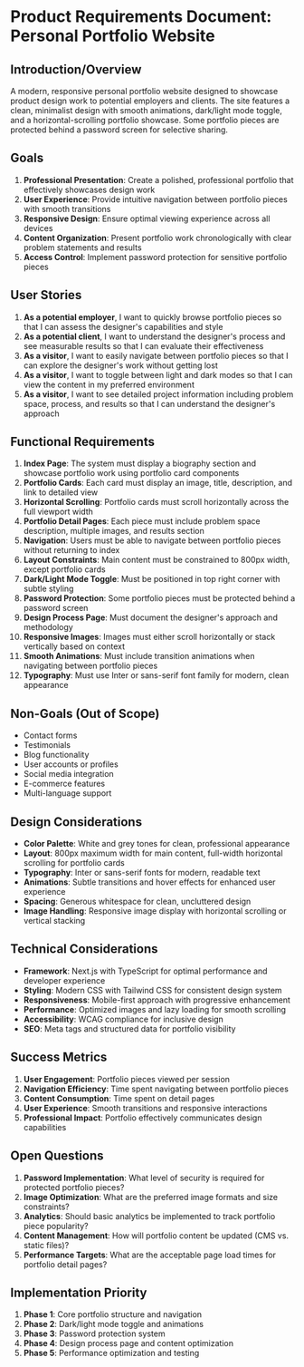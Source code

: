 # Product Requirements Document: Personal Portfolio Website

## Introduction/Overview

A modern, responsive personal portfolio website designed to showcase product design work to potential employers and clients. The site features a clean, minimalist design with smooth animations, dark/light mode toggle, and a horizontal-scrolling portfolio showcase. Some portfolio pieces are protected behind a password screen for selective sharing.

## Goals

1. **Professional Presentation**: Create a polished, professional portfolio that effectively showcases design work
2. **User Experience**: Provide intuitive navigation between portfolio pieces with smooth transitions
3. **Responsive Design**: Ensure optimal viewing experience across all devices
4. **Content Organization**: Present portfolio work chronologically with clear problem statements and results
5. **Access Control**: Implement password protection for sensitive portfolio pieces

## User Stories

1. **As a potential employer**, I want to quickly browse portfolio pieces so that I can assess the designer's capabilities and style
2. **As a potential client**, I want to understand the designer's process and see measurable results so that I can evaluate their effectiveness
3. **As a visitor**, I want to easily navigate between portfolio pieces so that I can explore the designer's work without getting lost
4. **As a visitor**, I want to toggle between light and dark modes so that I can view the content in my preferred environment
5. **As a visitor**, I want to see detailed project information including problem space, process, and results so that I can understand the designer's approach

## Functional Requirements

1. **Index Page**: The system must display a biography section and showcase portfolio work using portfolio card components
2. **Portfolio Cards**: Each card must display an image, title, description, and link to detailed view
3. **Horizontal Scrolling**: Portfolio cards must scroll horizontally across the full viewport width
4. **Portfolio Detail Pages**: Each piece must include problem space description, multiple images, and results section
5. **Navigation**: Users must be able to navigate between portfolio pieces without returning to index
6. **Layout Constraints**: Main content must be constrained to 800px width, except portfolio cards
7. **Dark/Light Mode Toggle**: Must be positioned in top right corner with subtle styling
8. **Password Protection**: Some portfolio pieces must be protected behind a password screen
9. **Design Process Page**: Must document the designer's approach and methodology
10. **Responsive Images**: Images must either scroll horizontally or stack vertically based on context
11. **Smooth Animations**: Must include transition animations when navigating between portfolio pieces
12. **Typography**: Must use Inter or sans-serif font family for modern, clean appearance

## Non-Goals (Out of Scope)

- Contact forms
- Testimonials
- Blog functionality
- User accounts or profiles
- Social media integration
- E-commerce features
- Multi-language support

## Design Considerations

- **Color Palette**: White and grey tones for clean, professional appearance
- **Layout**: 800px maximum width for main content, full-width horizontal scrolling for portfolio cards
- **Typography**: Inter or sans-serif fonts for modern, readable text
- **Animations**: Subtle transitions and hover effects for enhanced user experience
- **Spacing**: Generous whitespace for clean, uncluttered design
- **Image Handling**: Responsive image display with horizontal scrolling or vertical stacking

## Technical Considerations

- **Framework**: Next.js with TypeScript for optimal performance and developer experience
- **Styling**: Modern CSS with Tailwind CSS for consistent design system
- **Responsiveness**: Mobile-first approach with progressive enhancement
- **Performance**: Optimized images and lazy loading for smooth scrolling
- **Accessibility**: WCAG compliance for inclusive design
- **SEO**: Meta tags and structured data for portfolio visibility

## Success Metrics

1. **User Engagement**: Portfolio pieces viewed per session
2. **Navigation Efficiency**: Time spent navigating between portfolio pieces
3. **Content Consumption**: Time spent on detail pages
4. **User Experience**: Smooth transitions and responsive interactions
5. **Professional Impact**: Portfolio effectively communicates design capabilities

## Open Questions

1. **Password Implementation**: What level of security is required for protected portfolio pieces?
2. **Image Optimization**: What are the preferred image formats and size constraints?
3. **Analytics**: Should basic analytics be implemented to track portfolio piece popularity?
4. **Content Management**: How will portfolio content be updated (CMS vs. static files)?
5. **Performance Targets**: What are the acceptable page load times for portfolio detail pages?

## Implementation Priority

1. **Phase 1**: Core portfolio structure and navigation
2. **Phase 2**: Dark/light mode toggle and animations
3. **Phase 3**: Password protection system
4. **Phase 4**: Design process page and content optimization
5. **Phase 5**: Performance optimization and testing
